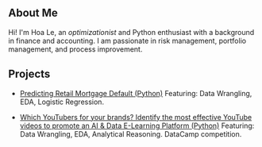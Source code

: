 ## About Me

Hi! I'm Hoa Le, an *optimizationist* and Python enthusiast with a background in finance and accounting. I am passionate in risk management, portfolio management, and process improvement.


## Projects
- [Predicting Retail Mortgage Default (Python)](https://github.com/Hoale2908/retail_mortgage/blob/a4f35e5efdadcb9ecf4a7e41cda5a45583035766/Retail%20Mortgage%20Portfolio%20Model.ipynb)
Featuring: Data Wrangling, EDA, Logistic Regression.

- [Which YouTubers for your brands? Identify the most effective YouTube videos to promote an AI & Data E-Learning Platform (Python)](https://www.datacamp.com/datalab/w/15569778-9ada-47d8-8bd0-04ff0de694bb)
Featuring: Data Wrangling, EDA, Analytical Reasoning. DataCamp competition.